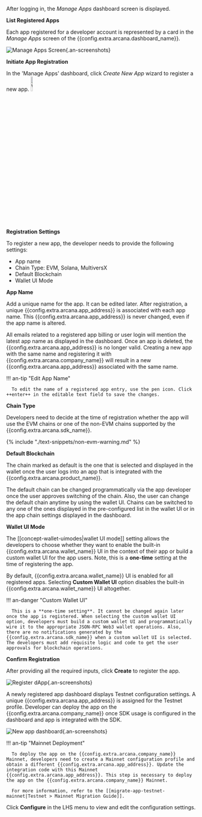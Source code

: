 After logging in, the *Manage Apps* dashboard screen is displayed. 

**List Registered Apps**

Each app registered for a developer account is represented by a card in the *Manage Apps* screen of the {{config.extra.arcana.dashboard_name}}.

![Manage Apps Screen](/img/an_db_mulitiple_apps.png){.an-screenshots}

**Initiate App Registration**

In the 'Manage Apps' dashboard, click *Create New App* wizard to register a new app. <img class="an-screenshots" src="/img/dashboard_newappwizard.png" alt="Wizard: Register App" width="10%"/> 

**Registration Settings**

To register a new app, the developer needs to provide the following settings: 

* App name
* Chain Type: EVM, Solana, MultiversX
* Default Blockchain
* Wallet UI Mode

**App Name**

Add a unique name for the app. It can be edited later. After registration, a unique {{config.extra.arcana.app_address}} is associated with each app name. This {{config.extra.arcana.app_address}} is never changed, even if the app name is altered.

All emails related to a registered app billing or user login will mention the latest app name as displayed in the dashboard. Once an app is deleted, the {{config.extra.arcana.app_address}} is no longer valid. Creating a new app with the same name and registering it with {{config.extra.arcana.company_name}} will result in a new {{config.extra.arcana.app_address}} associated with the same name.

!!! an-tip "Edit App Name"

      To edit the name of a registered app entry, use the pen icon. Click ++enter++ in the editable text field to save the changes.

**Chain Type**

Developers need to decide at the time of registration whether the app will use the EVM chains or one of the non-EVM chains supported by the {{config.extra.arcana.sdk_name}}.

{% include "./text-snippets/non-evm-warning.md" %}

**Default Blockchain**

The chain marked as default is the one that is selected and displayed in the wallet once the user logs into an app that is integrated with the {{config.extra.arcana.product_name}}.

The default chain can be changed programmatically via the app developer once the user approves switching of the chain. Also, the user can change the default chain anytime by using the wallet UI. Chains can be switched to any one of the ones displayed in the pre-configured list in the wallet UI or in the app chain settings displayed in the dashboard.

**Wallet UI Mode**

The [[concept-wallet-uimodes|wallet UI mode]] setting allows the developers to choose whether they want to enable the built-in {{config.extra.arcana.wallet_name}} UI in the context of their app or build a custom wallet UI for the app users. Note, this is a **one-time** setting at the time of registering the app.

By default, {{config.extra.arcana.wallet_name}} UI is enabled for all registered apps. Selecting **Custom Wallet UI** option disables the built-in {{config.extra.arcana.wallet_name}} UI altogether.

!!! an-danger "Custom Wallet UI"

      This is a **one-time setting**. It cannot be changed again later once the app is registered. When selecting the custom wallet UI option, developers must build a custom wallet UI and programmatically wire it to the appropriate JSON-RPC Web3 wallet operations. Also, there are no notifications generated by the {{config.extra.arcana.sdk_name}} when a custom wallet UI is selected. The developers must add requisite logic and code to get the user approvals for blockchain operations.

**Confirm Registration**

After providing all the required inputs, click **Create** to register the app.

![Register dApp](/img/an_db_create_newapp_anim.gif){.an-screenshots}

A newly registered app dashboard displays Testnet configuration settings. A unique {{config.extra.arcana.app_address}} is assigned for the Testnet profile. Developer can deploy the app on the {{config.extra.arcana.company_name}} once SDK usage is configured in the dashboard and app is integrated with the SDK.

![New app dashboard](/img/an_db_new_app_screen.png){.an-screenshots}

!!! an-tip "Mainnet Deployment" 

      To deploy the app on the {{config.extra.arcana.company_name}} Mainnet, developers need to create a Mainnet configuration profile and obtain a different {{config.extra.arcana.app_address}}. Update the integration code with this Mainnet {{config.extra.arcana.app_address}}. This step is necessary to deploy the app on the {{config.extra.arcana.company_name}} Mainnet. 
      
      For more information, refer to the [[migrate-app-testnet-mainnet|Testnet > Mainnet Migration Guide]].

Click **Configure** in the  LHS menu to view and edit the configuration settings.
